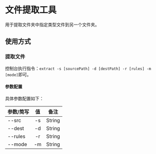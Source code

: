 # 文件提取工具

用于提取文件夹中指定类型文件到另一个文件夹。

## 使用方式

### 提取文件

控制台执行指令：`extract -s [sourcePath] -d [destPath] -r [rules] -m [mode]`即可。

#### 参数配置

具体参数配置如下：

| 参数/简写     | 值     | 备注     |
| ---------- | :-----------:  | :-----------: |
| --src|-s     | String    | 源文件夹路径，默认为指令执行的目录     |
| --dest|-d     | String    | 目标文件夹路径     |
| --rules|-r     | String    | 需要过滤的文件类型，多个用','连接：js,ts,css     |
| --mode|-m     | String    | 过滤方式：filter/ignore，分别表示过滤和排除rules中的文件，默认filter     |
